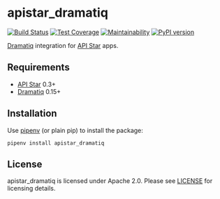 # apistar_dramatiq

[![Build Status](https://travis-ci.org/Bogdanp/apistar_dramatiq.svg?branch=master)](https://travis-ci.org/Bogdanp/apistar_dramatiq)
[![Test Coverage](https://api.codeclimate.com/v1/badges/bf3853435dc643c96208/test_coverage)](https://codeclimate.com/github/Bogdanp/apistar_dramatiq/test_coverage)
[![Maintainability](https://api.codeclimate.com/v1/badges/bf3853435dc643c96208/maintainability)](https://codeclimate.com/github/Bogdanp/apistar_dramatiq/maintainability)
[![PyPI version](https://badge.fury.io/py/apistar-dramatiq.svg)](https://badge.fury.io/py/apistar-dramatiq)

[Dramatiq] integration for [API Star] apps.


## Requirements

* [API Star] 0.3+
* [Dramatiq] 0.15+


## Installation

Use [pipenv] (or plain pip) to install the package:

    pipenv install apistar_dramatiq


## License

apistar_dramatiq is licensed under Apache 2.0.  Please see [LICENSE]
for licensing details.


[API Star]: https://github.com/encode/apistar/
[Dramatiq]: https://dramatiq.io
[pipenv]: https://docs.pipenv.org
[LICENSE]: https://github.com/Bogdanp/apistar_dramatiq/blob/master/LICENSE
